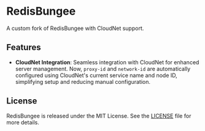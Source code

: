 # RedisBungee

A custom fork of RedisBungee with CloudNet support.

## Features

- **CloudNet Integration**: Seamless integration with CloudNet for enhanced server management. Now, `proxy-id`
  and `network-id` are automatically configured using CloudNet's current service name and node ID, simplifying setup and
  reducing manual configuration.

## License

RedisBungee is released under the MIT License. See the [LICENSE](LICENSE) file for more details.
